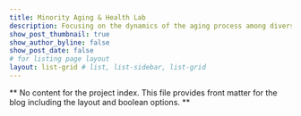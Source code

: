 ```yaml
---
title: Minority Aging & Health Lab
description: Focusing on the dynamics of the aging process among diverse populations, including the pathways through which the social environment intersects with biological processes to shape differential outcomes of health and well-being. 
show_post_thumbnail: true
show_author_byline: false
show_post_date: false
# for listing page layout
layout: list-grid # list, list-sidebar, list-grid
---
```


** No content for the project index. This file provides front matter for the blog including the layout and boolean options. **